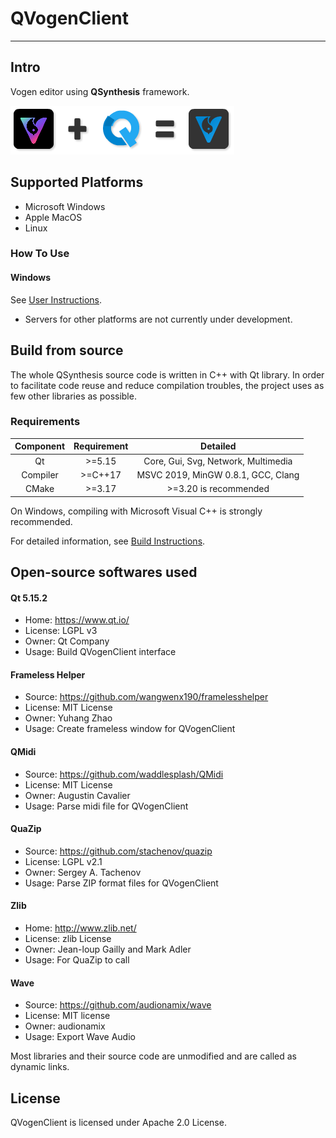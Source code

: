 # QVogenClient

---

## Intro

Vogen editor using **QSynthesis** framework.

![Display](./docs/images/vogen-plus.png)

## Supported Platforms

+ Microsoft Windows
+ Apple MacOS
+ Linux

### How To Use

#### Windows

See [User Instructions](./docs/usage-win.md).

+ Servers for other platforms are not currently under development.

## Build from source

The whole QSynthesis source code is written in C++ with Qt library. In order to facilitate code reuse and reduce compilation troubles, the project uses as few other libraries as possible.

### Requirements

| Component    | Requirement | Detailed                               |
| :----:       | :----:      | :----:                                 |
| Qt           | >=5.15      | Core, Gui, Svg, Network, Multimedia    |
| Compiler     | >=C++17     | MSVC 2019, MinGW 0.8.1, GCC, Clang     |
| CMake        | >=3.17      | >=3.20 is recommended                  |

On Windows, compiling with Microsoft Visual C++ is strongly recommended.

For detailed information, see [Build Instructions](./docs/build-insturctions.md).

## Open-source softwares used

#### Qt 5.15.2
+ Home: https://www.qt.io/
+ License: LGPL v3
+ Owner: Qt Company
+ Usage: Build QVogenClient interface

#### Frameless Helper
+ Source: https://github.com/wangwenx190/framelesshelper
+ License: MIT License
+ Owner: Yuhang Zhao
+ Usage: Create frameless window for QVogenClient

#### QMidi
+ Source: https://github.com/waddlesplash/QMidi
+ License: MIT License
+ Owner: Augustin Cavalier
+ Usage: Parse midi file for QVogenClient

#### QuaZip
+ Source: https://github.com/stachenov/quazip
+ License: LGPL v2.1
+ Owner: Sergey A. Tachenov
+ Usage: Parse ZIP format files for QVogenClient

#### Zlib
+ Home: http://www.zlib.net/
+ License: zlib License
+ Owner: Jean-loup Gailly and Mark Adler
+ Usage: For QuaZip to call

#### Wave
+ Source: https://github.com/audionamix/wave
+ License: MIT license
+ Owner: audionamix
+ Usage: Export Wave Audio

Most libraries and their source code are unmodified and are called as dynamic links.

## License

QVogenClient is licensed under Apache 2.0 License.